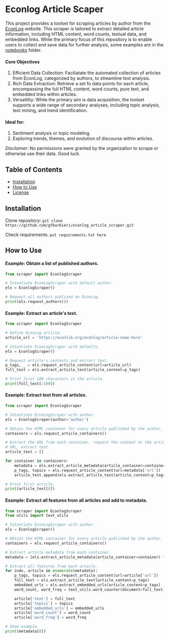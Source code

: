# Econlog Article Scaper

This project provides a toolset for scraping articles by author from the [EconLog](https://www.econlib.org/econlog/) website. This scraper is tailored to extract detailed article information, including HTML content, word counts, textual data, and embedded links. While the primary focus of this repository is to enable users to collect and save data for further analysis, some examples are in the [notebooks](/notebooks/) folder.

#### Core Objectives
1. Efficient Data Collection: Faciliatate the automated collection of articles from EconLog, categorized by authors, to streamline text analysis.
2. Rich Data Extraction: Retrieve a set fo data points for each article, encompassing the full HTML content, word counts, pure text, and embedded links within articles.
3. Versatility: While the primary aim is data acquisition, the toolset supports a wide range of secondary analyses, including topic analysis, text mining, and trend identification.

#### Ideal for:
1. Sentiment analysis or topic modeling.
2. Exploring trends, themes, and evolution of discourse within articles.

*Disclaimer*: No permissions were granted by the organization to scrape or otherwise use their data. Good luck.

## Table of Contents
- [Installation](#installation)
- [How to Use](#how-to-use)
- [License](#license)

## Installation

Clone repository: ``git clone https://github.com/gfbarbieri/econlog_article_scraper.git``

Check requirements: ``put requirements.txt here``

## How to Use

#### Example: Obtain a list of published authors.
```python
from scraper import EconlogScraper

# Intantiate EconLogScraper with default author.
els = EconlogScraper()

# Request all authors publised on EconLog.
print(els.request_authors())
```

#### Example: Extract an article's text.
```python
from scraper import EconlogScraper

# Define EconLog article.
article_url = 'https://econlib.org/econlog/article-name-here'

# Intantiate EconLogScraper with defaults.
els = EconlogScraper()

# Request article's contents and extract text.
p_tags, _ = els.request_article_content(url=article_url)
full_text = els.extract_article_text(article_content=p_tags)

# Print first 100 characters in the article.
print(full_text[:100])
```

#### Example: Extract text from all articles.
```python
from scraper import EconlogScraper

# Intantiate EconLogScraper with author.
els = EconlogScraper(author='author')

# Obtain the HTML container for every article published by the author.
containers = els.request_article_containers()

# Extract the URL from each container, request the content at the article's
# URL, extract text.
article_text = []

for container in containers:
    metadata = els.extract_article_metadata(article_container=container)
    p_tags, topics = els.request_article_content(url=metadata['url'])
    article_text.append(els.extract_article_text(article_content=p_tags))

# Print first article.
print(article_text[0])
```

#### Example: Extract all features from all articles and add to metadata.
```python
from scraper import EconlogScraper
from utils import text_utils

# Intantiate EconLogScraper with author.
els = EconlogScraper()

# Obtain the HTML container for every article published by the author.
containers = els.request_article_containers()

# Extract article metadata from each container.
metadata = [els.extract_article_metadata(article_container=container) for container in containers]

# Extract all features from each article.
for indx, article in enumerate(metadata):
    p_tags, topics = els.request_article_content(url=article['url'])
    full_text = els.extract_article_text(article_content=p_tags)
    embedded_urls = els.extract_embedded_urls(article_content=p_tags)
    word_count, word_freq = text_utils.word_counter(document=full_text)

    article['text'] = full_text
    article['topics'] = topics
    article['embedded_urls'] = embedded_urls
    article['word_count'] = word_count
    article['word_freq'] = word_freq

# Show example.
print(metadata[0])
```